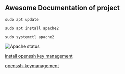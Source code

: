 ## Awesome Documentation of project

`sudo apt update`

`sudo apt install apache2`

`sudo systemctl apache2`

![Apache status](./images/apache-status.PNG)

[install openssh key management](docs.microsoft.com/en-us/windows-server/administration/openssh/openssh_keymanagement)

[openssh-keymanagement](docs.microsoft.com/en-us/windows-server/administration/openssh/openssh_keymanagement)